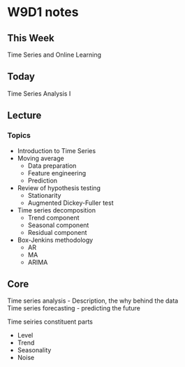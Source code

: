 # W9D1 notes

## This Week

Time Series and Online Learning

## Today

Time Series Analysis I

## Lecture

### Topics

- Introduction to Time Series
- Moving average
  - Data preparation
  - Feature engineering
  - Prediction
- Review of hypothesis testing
  - Stationarity
  - Augmented Dickey-Fuller test
- Time series decomposition
  - Trend component
  - Seasonal component
  - Residual component
- Box-Jenkins methodology
  - AR
  - MA
  - ARIMA

## Core

Time series analysis - Description, the why behind the data  
Time series forecasting - predicting the future

Time seiries constituent parts

- Level
- Trend
- Seasonality
- Noise
